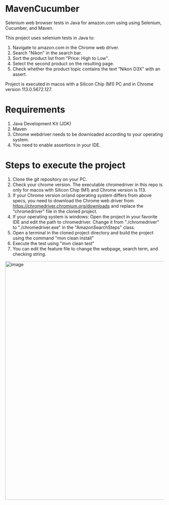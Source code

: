 # MavenCucumber

Selenium web browser tests in Java for amazon.com using using Selenium, Cucumber, and Maven.

This project uses selenium tests in Java to:
  1. Navigate to amazon.com in the Chrome web driver.
  2. Search "Nikon" in the search bar.
  3. Sort the product list from "Price: High to Low".
  4. Select the second product on the resulting page.
  5. Check whether the product topic contains the text “Nikon D3X” with an assert.

Project is executed in macos with a Silicon Chip (M1) PC and in Chrome version 113.0.5672.127.

# Requirements
  1. Java Development Kit (JDK)
  2. Maven
  3. Chrome webdriver needs to be downloaded according to your operating system.
  4. You need to enable assertions in your IDE.

# Steps to execute the project
  1. Clone the git repository on your PC.
  2. Check your chrome version. The executable chromedriver in this repo is only for macos with Silicon Chip (M1) and Chrome version is 113.
  3. If your Chrome version or/and operating system differs from above specs, you need to download the Chrome web driver from https://chromedriver.chromium.org/downloads and replace the "chromedriver" file in the cloned project.
  4. If your operating system is windows:
        Open the project in your favorite IDE and edit the path to chromedriver. Change it from "./chromedriver" to "./chromedriver.exe" in the "AmazonSearchSteps" class.
  6. Open a terminal in the cloned project directory and build the project using the command "mvn clean install"
  7. Execute the test using "mvn clean test"
  8. You can edit the feature file to change the webpage, search term, and checking string.

<img width="759" alt="image" src="https://github.com/Kalpana19950117/MavenCucumber/assets/63944272/10ca1359-11a1-46cf-8560-0130844acd0d">

  
